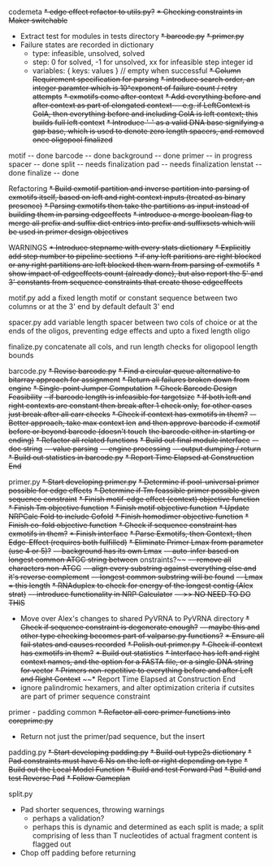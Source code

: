 codemeta
~~* edge effect refactor to utils.py?~~
~~* Checking constraints in Maker switchable~~
* Extract test for modules in tests directory
  ~~* barcode.py~~
  ~~* primer.py~~
* Failure states are recorded in dictionary
  - type: infeasible, unsolved, solved
  - step: 0  for solved,
          -1 for unsolved,
          xx for infeasible step integer id
  - variables: {
      keys: values
    } // empty when successful
~~* Column Requirement specification for parsing~~
~~* introduce search order, an integer paramter
  which is 10^exponent of failure count / retry attempts~~
~~* exmotifs come after context~~
~~* Add everything before and after context as part of elongated context
  -- e.g. if LeftContext is ColA, then everything before and including
     ColA is left context; this builds full left context~~
~~* Introduce '-' as a valid DNA base signifying a gap base, which
  is used to denote zero length spacers, and removed once oligopool
  finalized~~

motif      -- done
barcode    -- done
background -- done
primer     -- in progress
spacer     -- done
split      -- needs finalization
pad        -- needs finalization
lenstat    -- done
finalize   -- done

Refactoring
~~* Build exmotif partition and inverse partition into
  parsing of exmotifs itself, based on left and right
  context inputs (treated as binary presence)~~
~~* Parsing exmotifs then take the partitions as input
  instead of building them in parsing edgeeffects~~
~~* introduce a merge boolean flag to merge all prefix
  and suffix dict entries into prefix and suffixsets
  which will be used in primer design objectives~~

WARNINGS
~~* Introduce stepname with every stats dictionary~~
~~* Explicitly add step number to pipeline sections~~
~~* if any left paritions are right blocked or any right
  partitions are left blocked then warn from parsing
  of exmotifs~~
~~* show impact of edgeeffects count (already done), but
  also report the 5' and 3' constants from sequence
  constraints that create those edgeeffects~~

motif.py
add a fixed length motif or constant sequence
between two columns or at the 3' end by default
default 3' end

spacer.py
add variable length spacer between two cols of
choice or at the ends of the oligos, preventing
edge effects and upto a fixed length oligo

finalize.py
concatenate all cols, and run length checks
for oligopool length bounds

barcode.py
~~* Revise barcode.py~~
~~* Find a circular queue alternative to bitarray approach for assignment~~
~~* Return all failures broken down from engine~~
~~* Single-point Jumper Computation~~
~~* Check Barcode Design Feasibility~~
  ~~- if barcode length is infeasible for targetsize~~
~~* If both left and right contexts are constant then break after 1 check only,~~
  ~~for other cases just break after all carr checks~~
~~* Check if context has exmotifs in them?~~
  ~~-- Better approach, take max context len~~
     ~~and then approve barcode if exmotif~~
     ~~before or beyond barcode (doesn't touch~~
     ~~the barcode either in starting or ending)~~
~~* Refactor all related functions~~
~~* Build out final module interface~~
  ~~-- doc string~~
  ~~-- value parsing~~
  ~~-- engine processing~~
  ~~-- output dumping / return~~
~~* Build out statistics in barcode.py~~
~~* Report Time Elapsed at Construction End~~

primer.py
~~* Start developing primer.py~~
~~* Determine if pool-universal primer possible for edge effects~~
~~* Determine if Tm feassible primer possible given sequence constraint~~
~~* Finish motif-edge effect (context) objective function~~
~~* Finish Tm objective function~~
~~* Finish motif objective function~~
~~* Update NRPCalc Fold to include Cofold~~
~~* Finish homodimer objective function~~
~~* Finish co-fold objective function~~
~~* Check if sequence constraint has exmotifs in them?~~
~~* Finish interface~~
~~* Parse Exmotifs, then Context, then Edge-Effect (requires both fulfilled)~~
~~* Eliminate Primer Lmax from parameter (use 4 or 5)?~~
  ~~-- background has its own Lmax~~
  ~~-- auto-infer based on longest common ATGC string between~~
     onstraints?~~
     ~~-- remove all characters non-ATGC~~
     ~~-- align every substring against everything
        else and it's reverse complement~~
     ~~-- longest common substring will be found~~
     ~~-- Lmax = this length~~
~~* RNAduplex to check for energy of the longest contig (Alex strat)~~
  ~~-- introduce functionality in NRP Calculator~~
  ~~-- >> NO NEED TO DO THIS~~
* Move over Alex's changes to shared PyVRNA to PyVRNA directory
~~* Check if sequence constraint is degenerate enough?~~
  ~~-- maybe this and other type checking becomes part of valparse.py functions?~~
~~* Ensure all fail states and causes recorded~~
~~* Polish out primer.py~~
~~* Check if context has exmotifs in them?~~
~~* Build out statistics~~
~~* Interface has left and right context names, and the option
  for a FASTA file, or a single DNA string for vector~~
~~* Primers non-repetitive to everything before and after Left and Right Context~~
~~* Report Time Elapsed at Construction End
* ignore palindromic hexamers, and alter optimization criteria
  if cutsites are part of primer sequence constraint

primer - padding common
~~* Refactor all core primer functions into coreprime.py~~
* Return not just the primer/pad sequence, but the insert

padding.py
~~* Start developing padding.py~~
~~* Build out type2s dictionary~~
~~* Pad constraints must have 6 Ns on the left or right depending on type~~
~~* Build out the Local Model Function~~
~~* Build and test Forward Pad~~
~~* Build and test Reverse Pad~~
~~* Follow Gameplan~~

split.py
* Pad shorter sequences, throwing warnings
    - perhaps a validation?
    - perhaps this is dynamic and determined
      as each split is made; a split comprising
      of less than T nucleotides of actual
      fragment content is flagged out
* Chop off padding before returning